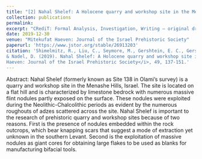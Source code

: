 ```yaml
---
title: "[2] Nahal Shelef: A Holocene quarry and workshop site in the Menashe Hills, Israel"
collection: publications
permalink:
excerpt: "CRediT: Formal Analysis, Investigation, Writing – original draft"
date: 2019-12-30
venue: "Mitekufat Haeven: Journal of the Israel Prehistoric Society"
paperurl: 'https://www.jstor.org/stable/26913203'
citation: 'Shimelmitz, R., Liu, C., Seymore, M., Gershtein, E. C., Gershtein, K. C., Katina, A., Shtober-Zisu, N.,
& Nadel, D. (2019). Nahal Shelef: A Holocene quarry and workshop site in the Menashe Hills, Israel. <i>Mitekufat
Haeven: Journal of the Israel Prehistoric Society</i>, 49, 137-151.'
---
```


Abstract: Nahal Shelef (formerly known as Site 138 in Olami’s survey) is a quarry and workshop site in the Menashe Hills, Israel. The site is located on a flat hill and is characterized by limestone bedrock with numerous massive flint nodules partly exposed on the surface. These nodules were exploited during the Neolithic-Chalcolithic periods as evident by the numerous roughouts of adzes scattered across the site. Nahal Shelef is important to the research of prehistoric quarry and workshop sites because of two reasons. First is the presence of nodules embedded within the rock outcrops, which bear knapping scars that suggest a mode of extraction yet unknown in the southern Levant. Second is the exploitation of massive nodules as giant cores for obtaining large flakes to be used as blanks for manufacturing bifacial tools. 